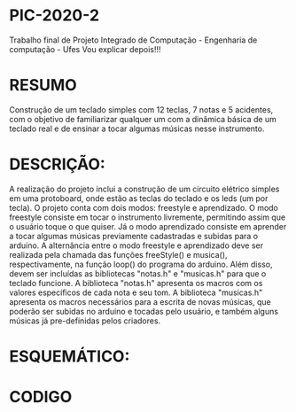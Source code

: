 # PIC-2020-2
Trabalho final de Projeto Integrado de Computação - Engenharia de computação - Ufes
Vou explicar depois!!!
# RESUMO
Construção de um teclado simples com 12 teclas, 7 notas e 5 acidentes, com o objetivo de familiarizar qualquer um com a dinâmica básica de um teclado real e de ensinar a tocar algumas músicas nesse instrumento.

# DESCRIÇÃO:
A realização do projeto inclui a construção de um circuito elétrico simples em uma protoboard, onde estão as teclas do teclado e os leds (um por tecla).
O projeto conta com dois modos: freestyle e aprendizado. O modo freestyle consiste em tocar o instrumento livremente, permitindo assim que o usuário toque o que quiser. Já o modo aprendizado consiste em aprender a tocar algumas músicas previamente cadastradas e subidas para o arduino. A alternância entre o modo freestyle e aprendizado deve ser realizada pela chamada das funções freeStyle() e musica(), respectivamente, na função loop() do programa do arduino. Além disso, devem ser incluídas as bibliotecas "notas.h" e "musicas.h" para que o teclado funcione. A biblioteca "notas.h" apresenta os macros com os valores específicos de cada nota e seu tom. A biblioteca "musicas.h" apresenta os macros necessários para a escrita de novas músicas, que poderão ser subidas no arduino e tocadas pelo usuário, e também alguns músicas já pre-definidas pelos criadores.

# ESQUEMÁTICO:


# CODIGO

